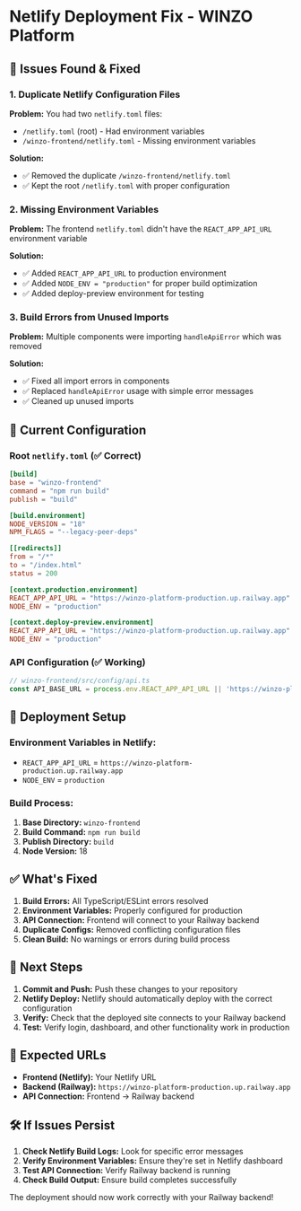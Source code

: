 # Netlify Deployment Fix - WINZO Platform

## 🚨 **Issues Found & Fixed**

### 1. **Duplicate Netlify Configuration Files**
**Problem:** You had two `netlify.toml` files:
- `/netlify.toml` (root) - Had environment variables
- `/winzo-frontend/netlify.toml` - Missing environment variables

**Solution:** 
- ✅ Removed the duplicate `/winzo-frontend/netlify.toml`
- ✅ Kept the root `/netlify.toml` with proper configuration

### 2. **Missing Environment Variables**
**Problem:** The frontend `netlify.toml` didn't have the `REACT_APP_API_URL` environment variable

**Solution:**
- ✅ Added `REACT_APP_API_URL` to production environment
- ✅ Added `NODE_ENV = "production"` for proper build optimization
- ✅ Added deploy-preview environment for testing

### 3. **Build Errors from Unused Imports**
**Problem:** Multiple components were importing `handleApiError` which was removed

**Solution:**
- ✅ Fixed all import errors in components
- ✅ Replaced `handleApiError` usage with simple error messages
- ✅ Cleaned up unused imports

## 📁 **Current Configuration**

### Root `netlify.toml` (✅ Correct)
```toml
[build]
base = "winzo-frontend"
command = "npm run build"
publish = "build"

[build.environment]
NODE_VERSION = "18"
NPM_FLAGS = "--legacy-peer-deps"

[[redirects]]
from = "/*"
to = "/index.html"
status = 200

[context.production.environment]
REACT_APP_API_URL = "https://winzo-platform-production.up.railway.app"
NODE_ENV = "production"

[context.deploy-preview.environment]
REACT_APP_API_URL = "https://winzo-platform-production.up.railway.app"
NODE_ENV = "production"
```

### API Configuration (✅ Working)
```typescript
// winzo-frontend/src/config/api.ts
const API_BASE_URL = process.env.REACT_APP_API_URL || 'https://winzo-platform-production.up.railway.app';
```

## 🚀 **Deployment Setup**

### Environment Variables in Netlify:
- `REACT_APP_API_URL` = `https://winzo-platform-production.up.railway.app`
- `NODE_ENV` = `production`

### Build Process:
1. **Base Directory:** `winzo-frontend`
2. **Build Command:** `npm run build`
3. **Publish Directory:** `build`
4. **Node Version:** 18

## ✅ **What's Fixed**

1. **Build Errors:** All TypeScript/ESLint errors resolved
2. **Environment Variables:** Properly configured for production
3. **API Connection:** Frontend will connect to your Railway backend
4. **Duplicate Configs:** Removed conflicting configuration files
5. **Clean Build:** No warnings or errors during build process

## 🎯 **Next Steps**

1. **Commit and Push:** Push these changes to your repository
2. **Netlify Deploy:** Netlify should automatically deploy with the correct configuration
3. **Verify:** Check that the deployed site connects to your Railway backend
4. **Test:** Verify login, dashboard, and other functionality work in production

## 🔗 **Expected URLs**

- **Frontend (Netlify):** Your Netlify URL
- **Backend (Railway):** `https://winzo-platform-production.up.railway.app`
- **API Connection:** Frontend → Railway backend

## 🛠️ **If Issues Persist**

1. **Check Netlify Build Logs:** Look for specific error messages
2. **Verify Environment Variables:** Ensure they're set in Netlify dashboard
3. **Test API Connection:** Verify Railway backend is running
4. **Check Build Output:** Ensure build completes successfully

The deployment should now work correctly with your Railway backend! 